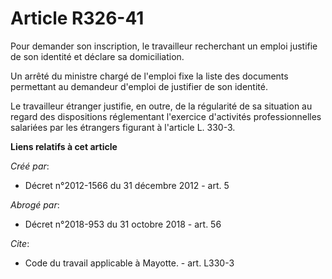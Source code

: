 # Article R326-41

Pour demander son inscription, le travailleur recherchant un emploi justifie de son identité et déclare sa domiciliation. 

Un arrêté du ministre chargé de l'emploi fixe la liste des documents permettant au demandeur d'emploi de justifier de son
identité. 

Le travailleur étranger justifie, en outre, de la régularité de sa situation au regard des dispositions réglementant
l'exercice d'activités professionnelles salariées par les étrangers figurant à l'article L. 330-3.

**Liens relatifs à cet article**

_Créé par_:

  - Décret n°2012-1566 du 31 décembre 2012 - art. 5

_Abrogé par_:

  - Décret n°2018-953 du 31 octobre 2018 - art. 56

_Cite_:

  - Code du travail applicable à Mayotte. - art. L330-3
